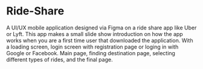 # Ride-Share
A UI/UX mobile application designed via Figma on a ride share app like Uber or Lyft. This app makes a small slide show introduction on how the app works when you are a first time user that downloaded the application. With a loading screen, login screen with registration page or loging in with Google or Facebook. Main page, finding destination page, selecting different types of rides, and the final page.
